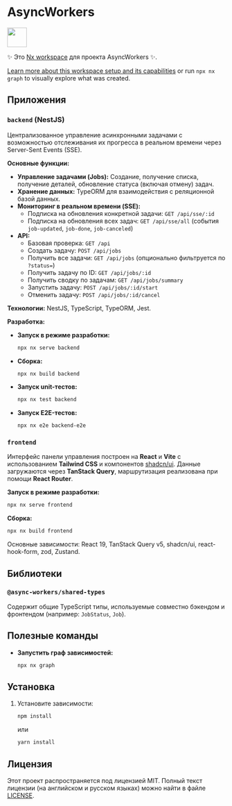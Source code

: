 # AsyncWorkers

<a alt="Nx logo" href="https://nx.dev" target="_blank" rel="noreferrer"><img src="https://raw.githubusercontent.com/nrwl/nx/master/images/nx-logo.png" width="45"></a>

✨ Это [Nx workspace](https://nx.dev) для проекта AsyncWorkers ✨.

[Learn more about this workspace setup and its capabilities](https://nx.dev/nx-api/js?utm_source=nx_project&amp;utm_medium=readme&amp;utm_campaign=nx_projects) or run `npx nx graph` to visually explore what was created.

## Приложения

### `backend` (NestJS)

Централизованное управление асинхронными задачами с возможностью отслеживания их прогресса в реальном времени через Server-Sent Events (SSE).

**Основные функции:**

*   **Управление задачами (Jobs):** Создание, получение списка, получение деталей, обновление статуса (включая отмену) задач.
*   **Хранение данных:** TypeORM для взаимодействия с реляционной базой данных.
*   **Мониторинг в реальном времени (SSE):**
    *   Подписка на обновления конкретной задачи: `GET /api/sse/:id`
    *   Подписка на обновления всех задач: `GET /api/sse/all` (события `job-updated`, `job-done`, `job-canceled`)
*   **API:**
    *   Базовая проверка: `GET /api`
    *   Создать задачу: `POST /api/jobs`
    *   Получить все задачи: `GET /api/jobs` (опционально фильтруется по `?status=`)
    *   Получить задачу по ID: `GET /api/jobs/:id`
    *   Получить сводку по задачам: `GET /api/jobs/summary`
    *   Запустить задачу: `POST /api/jobs/:id/start`
    *   Отменить задачу: `POST /api/jobs/:id/cancel`

**Технологии:** NestJS, TypeScript, TypeORM, Jest.

**Разработка:**

*   **Запуск в режиме разработки:**
    ```bash
    npx nx serve backend
    ```
*   **Сборка:**
    ```bash
    npx nx build backend
    ```
*   **Запуск unit-тестов:**
    ```bash
    npx nx test backend
    ```
*   **Запуск E2E-тестов:**
    ```bash
    npx nx e2e backend-e2e
    ```

### `frontend`

Интерфейс панели управления построен на **React** и **Vite** с использованием
**Tailwind CSS** и компонентов [shadcn/ui](https://ui.shadcn.com/). Данные
загружаются через **TanStack&nbsp;Query**, маршрутизация реализована при помощи
**React Router**.

**Запуск в режиме разработки:**

```bash
npx nx serve frontend
```

**Сборка:**

```bash
npx nx build frontend
```

Основные зависимости: React&nbsp;19, TanStack&nbsp;Query&nbsp;v5, shadcn/ui,
react-hook-form, zod, Zustand.

## Библиотеки

### `@async-workers/shared-types`

Содержит общие TypeScript типы, используемые совместно бэкендом и фронтендом (например: `JobStatus`, `Job`).

## Полезные команды

*   **Запустить граф зависимостей:**
    ```bash
    npx nx graph
    ```

## Установка

1.  Установите зависимости:
    ```bash
    npm install
    ```
    или
    ```bash
    yarn install
    ```

## Лицензия

Этот проект распространяется под лицензией MIT. Полный текст лицензии 
(на английском и русском языках) можно найти в файле [LICENSE](./LICENSE).

